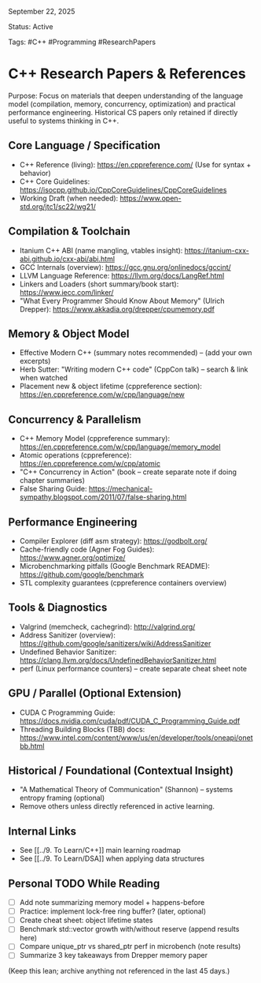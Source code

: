 September 22, 2025

Status: Active

Tags: #C++ #Programming #ResearchPapers

# C++ Research Papers & References

Purpose: Focus on materials that deepen understanding of the language model (compilation, memory, concurrency, optimization) and practical performance engineering. Historical CS papers only retained if directly useful to systems thinking in C++.

## Core Language / Specification
- C++ Reference (living): https://en.cppreference.com/ (Use for syntax + behavior)
- C++ Core Guidelines: https://isocpp.github.io/CppCoreGuidelines/CppCoreGuidelines
- Working Draft (when needed): https://www.open-std.org/jtc1/sc22/wg21/

## Compilation & Toolchain
- Itanium C++ ABI (name mangling, vtables insight): https://itanium-cxx-abi.github.io/cxx-abi/abi.html
- GCC Internals (overview): https://gcc.gnu.org/onlinedocs/gccint/
- LLVM Language Reference: https://llvm.org/docs/LangRef.html
- Linkers and Loaders (short summary/book start): https://www.iecc.com/linker/
- "What Every Programmer Should Know About Memory" (Ulrich Drepper): https://www.akkadia.org/drepper/cpumemory.pdf

## Memory & Object Model
- Effective Modern C++ (summary notes recommended) – (add your own excerpts)
- Herb Sutter: "Writing modern C++ code" (CppCon talk) – search & link when watched
- Placement new & object lifetime (cppreference section): https://en.cppreference.com/w/cpp/language/new

## Concurrency & Parallelism
- C++ Memory Model (cppreference summary): https://en.cppreference.com/w/cpp/language/memory_model
- Atomic operations (cppreference): https://en.cppreference.com/w/cpp/atomic
- "C++ Concurrency in Action" (book – create separate note if doing chapter summaries)
- False Sharing Guide: https://mechanical-sympathy.blogspot.com/2011/07/false-sharing.html

## Performance Engineering
- Compiler Explorer (diff asm strategy): https://godbolt.org/
- Cache-friendly code (Agner Fog Guides): https://www.agner.org/optimize/
- Microbenchmarking pitfalls (Google Benchmark README): https://github.com/google/benchmark
- STL complexity guarantees (cppreference containers overview)

## Tools & Diagnostics
- Valgrind (memcheck, cachegrind): http://valgrind.org/
- Address Sanitizer (overview): https://github.com/google/sanitizers/wiki/AddressSanitizer
- Undefined Behavior Sanitizer: https://clang.llvm.org/docs/UndefinedBehaviorSanitizer.html
- perf (Linux performance counters) – create separate cheat sheet note

## GPU / Parallel (Optional Extension)
- CUDA C Programming Guide: https://docs.nvidia.com/cuda/pdf/CUDA_C_Programming_Guide.pdf
- Threading Building Blocks (TBB) docs: https://www.intel.com/content/www/us/en/developer/tools/oneapi/onetbb.html

## Historical / Foundational (Contextual Insight)
- "A Mathematical Theory of Communication" (Shannon) – systems entropy framing (optional)
- Remove others unless directly referenced in active learning.

## Internal Links
- See [[../9. To Learn/C++]] main learning roadmap
- See [[../9. To Learn/DSA]] when applying data structures

## Personal TODO While Reading
- [ ] Add note summarizing memory model + happens-before
- [ ] Practice: implement lock-free ring buffer? (later, optional)
- [ ] Create cheat sheet: object lifetime states
- [ ] Benchmark std::vector growth with/without reserve (append results here)
- [ ] Compare unique_ptr vs shared_ptr perf in microbench (note results)
- [ ] Summarize 3 key takeaways from Drepper memory paper

(Keep this lean; archive anything not referenced in the last 45 days.)